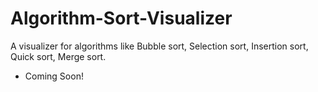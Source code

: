 # Algorithm-Sort-Visualizer
A visualizer for algorithms like Bubble sort, Selection sort, Insertion sort, Quick sort, Merge sort.

- Coming Soon!

